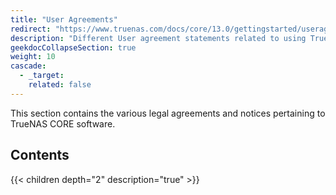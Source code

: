 ```yaml
---
title: "User Agreements"
redirect: "https://www.truenas.com/docs/core/13.0/gettingstarted/useragreements/"
description: "Different User agreement statements related to using TrueNAS."
geekdocCollapseSection: true
weight: 10
cascade:
  - _target:
    related: false
---
```


This section contains the various legal agreements and notices pertaining to TrueNAS CORE software.

<div class="noprint">

## Contents

{{< children depth="2" description="true" >}}

</div>
